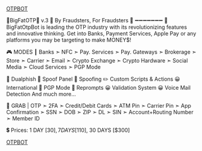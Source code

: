 [OTPBOT](https://t.me/BlGFATOTP_bot)

🦢BigFatOTP🦢 v.3
🌟 By Fraudsters, For Fraudsters 🌟
➖➖➖➖➖➖➖
💬 BigFatOtpBot is leading the OTP industry with its revolutionizing features and innovative thinking. Get into Banks, Payment Services, Apple Pay or any platforms you may be targeting to make MONEY$!

🎮 MODES ┃ Banks ➣ NFC ➣ Pay. Services ➣ Pay. Gateways ➣ Brokerage ➣ Store ➣ Carrier ➣ Email ➣ Crypto Exchange ➣ Crypto Hardware ➣ Social Media ➣ Cloud Services ➣ PGP Mode

📨 Dualphish
🔢 Spoof Panel
🥸 Spoofing
✏️ Custom Scripts & Actions
😀 International
🥷 PGP Mode
🔄 Reprompts
😀 Validation System
😀 Voice Mail Detection
And much more...

💎 GRAB | OTP ➣ 2FA ➣ Credit/Debit Cards ➣ ATM Pin ➣ Carrier Pin ➣ App Confirmation ➣ SSN ➣ DOB ➣ ZIP ➣ DL ➣ SIN ➣ Account+Routing Number ➣ Member ID

💲 Prices: 1 DAY [$30], 7 DAYS [$110], 30 DAYS [$300]

[OTPBOT](https://t.me/BlGFATOTP_bot)
